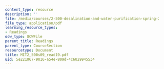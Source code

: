 ```yaml
---
content_type: resource
description: ''
file: /media/courses/2-500-desalination-and-water-purification-spring-2009/5e2210679016a54e809d4c6029945534_MIT2_500s09_read19.pdf
file_type: application/pdf
learning_resource_types:
- Readings
ocw_type: OCWFile
parent_title: Readings
parent_type: CourseSection
resourcetype: Document
title: MIT2_500s09_read19.pdf
uid: 5e221067-9016-a54e-809d-4c6029945534
---
```

